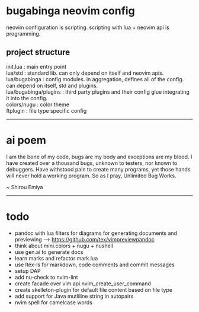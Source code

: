 # bugabinga neovim config

neovim configuration is scripting.
scripting with lua + neovim api is programming.

## project structure

init.lua
: main entry point
\
lua/std
: standard lib. can only depend on itself and neovim apis.
\
lua/bugabinga
: config modules. in aggregation, defines all of the config. can depend on itself, std and plugins.
\
lua/bugabinga/plugins
: third party plugins and their config glue integrating it into the config.
\
colors/nugu
: color theme
\
ftplugin
: file type specific config

----------

# ai poem

I am the bone of my code, bugs are my body and exceptions are my blood.
I have created over a thousand bugs, unknown to testers, nor known to debuggers.
Have withstood pain to create many programs, yet those hands will never hold a working program.
So as I pray, Unlimited Bug Works.

~ Shirou Emiya

---------

# todo

* pandoc with lua filters for diagrams for generating documents and previewing --> https://github.com/tex/vimpreviewpandoc
* think about mini.colors + nugu + nushell
* use gen.ai to generate docs
* learn marks and refactor mark.lua
* use ltex-ls for markdown, code comments and commit messages
* setup DAP
* add nu-check to nvim-lint
* create facade over vim.api.nvim_create_user_command
* create skelleton-plugin for default file content based on file type
* add support for Java mutliline string in autopairs
* nvim spell for camelcase words
